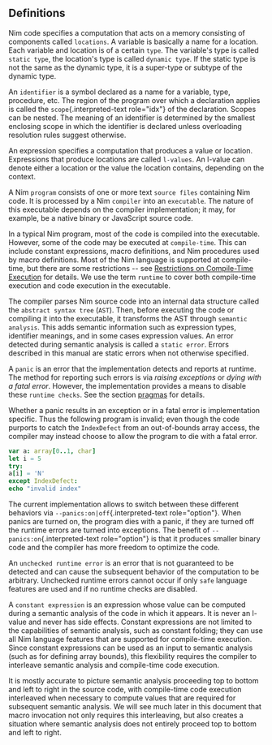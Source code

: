 ## Definitions

Nim code specifies a computation that acts on a memory consisting of
components called `locations`. A variable
is basically a name for a location. Each variable and location is of a
certain `type`. The variable\'s type is
called `static type`, the location\'s type
is called `dynamic type`. If the static
type is not the same as the dynamic type, it is a super-type or subtype
of the dynamic type.

An `identifier` is a symbol declared as a
name for a variable, type, procedure, etc. The region of the program
over which a declaration applies is called the `scope`{.interpreted-text
role="idx"} of the declaration. Scopes can be nested. The meaning of an
identifier is determined by the smallest enclosing scope in which the
identifier is declared unless overloading resolution rules suggest
otherwise.

An expression specifies a computation that produces a value or location.
Expressions that produce locations are called
`l-values`. An l-value can denote either a
location or the value the location contains, depending on the context.

A Nim `program` consists of one or more
text `source files` containing Nim code.
It is processed by a Nim `compiler` into
an `executable`. The nature of this
executable depends on the compiler implementation; it may, for example,
be a native binary or JavaScript source code.

In a typical Nim program, most of the code is compiled into the
executable. However, some of the code may be executed at
`compile-time`. This can include constant
expressions, macro definitions, and Nim procedures used by macro
definitions. Most of the Nim language is supported at compile-time, but
there are some restrictions \-- see [Restrictions on Compile-Time
Execution](#restrictions-on-compileminustime-execution) for details. We
use the term `runtime` to cover both
compile-time execution and code execution in the executable.

The compiler parses Nim source code into an internal data structure
called the `abstract syntax tree`
(`AST`). Then, before executing the code
or compiling it into the executable, it transforms the AST through
`semantic analysis`. This adds semantic
information such as expression types, identifier meanings, and in some
cases expression values. An error detected during semantic analysis is
called a `static error`. Errors described
in this manual are static errors when not otherwise specified.

A `panic` is an error that the
implementation detects and reports at runtime. The method for reporting
such errors is via *raising exceptions* or *dying with a fatal error*.
However, the implementation provides a means to disable these
`runtime checks`. See the section
[pragmas](#pragmas) for details.

Whether a panic results in an exception or in a fatal error is
implementation specific. Thus the following program is invalid; even
though the code purports to catch the `IndexDefect` from an
out-of-bounds array access, the compiler may instead choose to allow the
program to die with a fatal error.

``` nim
var a: array[0..1, char]
let i = 5
try:
a[i] = 'N'
except IndexDefect:
echo "invalid index"
```

The current implementation allows to switch between these different
behaviors via `--panics:on|off`{.interpreted-text role="option"}. When
panics are turned on, the program dies with a panic, if they are turned
off the runtime errors are turned into exceptions. The benefit of
`--panics:on`{.interpreted-text role="option"} is that it produces
smaller binary code and the compiler has more freedom to optimize the
code.

An `unchecked runtime error` is an error
that is not guaranteed to be detected and can cause the subsequent
behavior of the computation to be arbitrary. Unchecked runtime errors
cannot occur if only `safe` language
features are used and if no runtime checks are disabled.

A `constant expression` is an expression
whose value can be computed during a semantic analysis of the code in
which it appears. It is never an l-value and never has side effects.
Constant expressions are not limited to the capabilities of semantic
analysis, such as constant folding; they can use all Nim language
features that are supported for compile-time execution. Since constant
expressions can be used as an input to semantic analysis (such as for
defining array bounds), this flexibility requires the compiler to
interleave semantic analysis and compile-time code execution.

It is mostly accurate to picture semantic analysis proceeding top to
bottom and left to right in the source code, with compile-time code
execution interleaved when necessary to compute values that are required
for subsequent semantic analysis. We will see much later in this
document that macro invocation not only requires this interleaving, but
also creates a situation where semantic analysis does not entirely
proceed top to bottom and left to right.